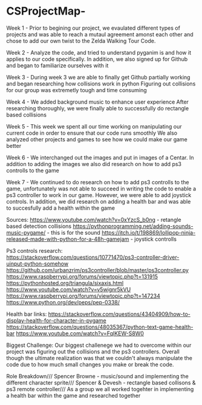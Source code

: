 # CSProjectMap-

Week 1 - 
  Prior to begining our project, we evaulated different types of projects and was able to reach a mutaul agreement amonst each other and chose to add our own twist to the Zelda Walking Tour Code. 
  
Week 2 - 
  Analyze the code, and tried to understand pyganim is and how it applies to our code specifically. 
  In addition, we also signed up for Github and began to familiarize ourselves with it
   
Week 3 - 
  During week 3 we are able to finally get Github partially working and began researching how collisions work in python
  Figuring out collisions for our group was extremetly tough and time consuming
  
Week 4 - 
  We added background music to enhance user experience 
  After researching thoroughly, we were finally able to successfully do rectangle based collisions
  
 Week 5 - 
   This week we spent all our time working on manipulating our current code in order to ensure that our code runs smoothly 
   We also analyzed other projects and games to see how we could make our game better
   
Week 6 - 
   We interchanged out the images and put in images of a Centar. In addition to adding the images we also did research on how to add ps3 controlls to the game

Week 7 - 
  We continued to do  research on how to add ps3 controlls to the game, unfortunately was not able to succeed in writing the code to enable a ps3 controller to work in our game. However, we were able to add joystick controls. In addition, we did research on adding a health bar and was able to succesfully add a health within the game
  
Sources:
https://www.youtube.com/watch?v=0xYzcS_b0ng - retangle based detection collisions
https://pythonprogramming.net/adding-sounds-music-pygame/ - this is for the sound
https://itch.io/t/198869/lollipop-ninja-released-made-with-python-for-a-48h-gamejam - joystick controlls

Ps3 controls research:   
https://stackoverflow.com/questions/10771470/ps3-controller-driver-uinput-python-somehow
https://github.com/urbanzrim/ps3controller/blob/master/ps3controller.py
https://www.raspberrypi.org/forums/viewtopic.php?t=131915
https://pythonhosted.org/triangula/sixaxis.html
https://www.youtube.com/watch?v=v5wignr5kVU
https://www.raspberrypi.org/forums/viewtopic.php?t=147234
https://www.python.org/dev/peps/pep-0338/

Health bar links:
https://stackoverflow.com/questions/43404909/how-to-display-health-for-character-in-pygame 
https://stackoverflow.com/questions/48035367/python-text-game-health-bar
https://www.youtube.com/watch?v=FqIKEW-S8W0



Biggest Challenge:
   Our biggest challenege we had to overcome within our project was figuring out the collisions and the ps3 controllers. Overall though the ultimate realization was that we couldn't always manipulate the code due to how much small changes you make or break the code. 
   
Role Breakdown///
    Spencer Browne - music/sound and implementing the different character sprite///
    Spencer & Devesh - rectangle based collisons & ps3 remote controller///
    As a group we all worked togehter in implementing a health bar within the game and researched together 

  
  
  
  
